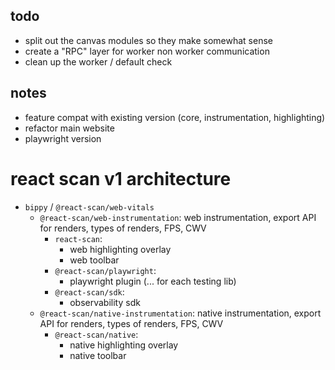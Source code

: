 ## todo

- split out the canvas modules so they make somewhat sense
- create a "RPC" layer for worker non worker communication
- clean up the worker / default check

## notes

- feature compat with existing version (core, instrumentation, highlighting)
- refactor main website
- playwright version

# react scan v1 architecture

- `bippy` / `@react-scan/web-vitals`
  - `@react-scan/web-instrumentation`: web instrumentation, export API for renders, types of renders, FPS, CWV
    - `react-scan`:
      - web highlighting overlay
      - web toolbar
    - `@react-scan/playwright`:
      - playwright plugin (... for each testing lib)
    - `@react-scan/sdk`:
      - observability sdk
  - `@react-scan/native-instrumentation`: native instrumentation, export API for renders, types of renders, FPS, CWV
    - `@react-scan/native`:
      - native highlighting overlay
      - native toolbar
